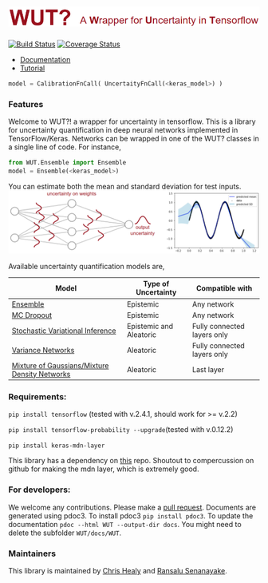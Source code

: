 # <img src="/docs/images/logo.png">

[![Build Status](https://travis-ci.com/RansML/wut_temp_dev.svg?branch=master)](https://travis-ci.com/RansML/wut_temp_dev)
[![Coverage Status](https://coveralls.io/repos/github/abcdchop/WUT/badge.svg)](https://coveralls.io/github/abcdchop/WUT?branch=master)

* [Documentation](http://abcdchop.github.io/WUT/)
* [Tutorial](WUT_Guide.ipynb)

```python
model = CalibrationFnCall( UncertaityFnCall(<keras_model>) )
```

### Features
Welcome to WUT?! a wrapper for uncertainty in tensorflow. This is a library for uncertainty quantification in deep neural networks implemented in TensorFlow/Keras. Networks can be wrapped in one of the WUT? classes in a single line of code. For instance,
```python
from WUT.Ensemble import Ensemble
model = Ensemble(<keras_model>)
```

You can estimate both the mean and standard deviation for test inputs.
<img src="/docs/images/index.png">

Available uncertainty quantification models are,

| Model | Type of Uncertainty | Compatible with |
| --- | --- | --- |
| [Ensemble]() | Epistemic | Any network  |
| [MC Dropout]() | Epistemic | Any network  |
| [Stochastic Variational Inference]() | Epistemic and Aleatoric | Fully connected layers only  |
| [Variance Networks]() | Aleatoric | Fully connected layers only  |
| [Mixture of Gaussians/Mixture Density Networks]() | Aleatoric | Last layer |


### Requirements: 
   `pip install tensorflow` (tested with v.2.4.1, should work for >= v.2.2)
   
   `pip install tensorflow-probability --upgrade`(tested with v.0.12.2)
   
   `pip install keras-mdn-layer`
   
This library has a dependency on [this](https://github.com/cpmpercussion/keras-mdn-layer) repo. Shoutout to compercussion on github for making the mdn layer, which is extremely good.

### For developers: 
We welcome any contributions. Please make a [pull request](https://help.github.com/articles/using-pull-requests/). Documents are generated using pdoc3. To install pdoc3 `pip install pdoc3`. To update the documentation `pdoc --html WUT --output-dir docs`. You might need to delete the subfolder `WUT/docs/WUT`.

### Maintainers
This library is maintained by [Chris Healy](https://profiles.stanford.edu/christopher-healy) and [Ransalu Senanayake](http://www.ransalu.com/).
